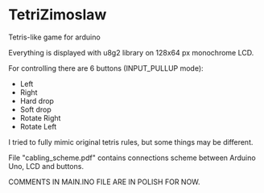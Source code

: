 # TetriZimoslaw
 Tetris-like game for arduino
 
 Everything is displayed with u8g2 library on 128x64 px monochrome LCD.
 
 For controlling there are 6 buttons (INPUT_PULLUP mode):
 - Left
 - Right
 - Hard drop
 - Soft drop
 - Rotate Right
 - Rotate Left
 
 I tried to fully mimic original tetris rules, but some things may be different.
 
 File "cabling_scheme.pdf" contains connections scheme between Arduino Uno, LCD and buttons.
 
 COMMENTS IN MAIN.INO FILE ARE IN POLISH FOR NOW.

